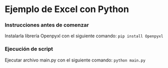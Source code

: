 # Ejemplo de Excel con Python

### Instrucciones antes de comenzar

Instalarla librería Openpyxl con el siguiente comando:
```pip install Openpyxl```

### Ejecución de script
Ejecutar archivo main.py con el siguiente comando:
```python main.py```